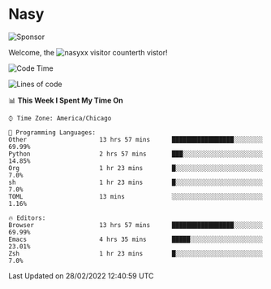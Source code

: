# Nasy

<!--
<p align="center">
<img height="200" src="https://github-readme-stats.vercel.app/api?username=nasyxx&count_private=true&show_icons=true&theme=dracula&include_all_commits=true"/>
<img height="200" src="https://github-readme-stats.vercel.app/api/top-langs/?username=nasyxx&theme=dracula&hide=html,jupyter+notebook&count_private=true&show_icons=true"/>
</p>

  
----------------
-->

![Sponsor](https://img.shields.io/static/v1.svg?label=Sponsor&message=%E2%9D%A4&logo=GitHub&style=flat&color=pink)
 
Welcome, the ![nasyxx visitor counter](https://count.getloli.com/get/@nasyxx?theme=rule34)th vistor!
 
<!--START_SECTION:waka-->
![Code Time](http://img.shields.io/badge/Code%20Time-1%2C948%20hrs%209%20mins-blue)

![Lines of code](https://img.shields.io/badge/From%20Hello%20World%20I%27ve%20Written-5%20Million%20lines%20of%20code-blue)

📊 **This Week I Spent My Time On** 

```text
⌚︎ Time Zone: America/Chicago

💬 Programming Languages: 
Other                    13 hrs 57 mins      █████████████████░░░░░░░░   69.99% 
Python                   2 hrs 57 mins       ███░░░░░░░░░░░░░░░░░░░░░░   14.85% 
Org                      1 hr 23 mins        █░░░░░░░░░░░░░░░░░░░░░░░░   7.0% 
sh                       1 hr 23 mins        █░░░░░░░░░░░░░░░░░░░░░░░░   7.0% 
TOML                     13 mins             ░░░░░░░░░░░░░░░░░░░░░░░░░   1.16%

🔥 Editors: 
Browser                  13 hrs 57 mins      █████████████████░░░░░░░░   69.99% 
Emacs                    4 hrs 35 mins       █████░░░░░░░░░░░░░░░░░░░░   23.01% 
Zsh                      1 hr 23 mins        █░░░░░░░░░░░░░░░░░░░░░░░░   7.0%

```


 Last Updated on 28/02/2022 12:40:59 UTC
<!--END_SECTION:waka-->

<!-- ![visitors](https://visitor-badge.laobi.icu/badge?page_id=nasyxx.nasyxx) -->
